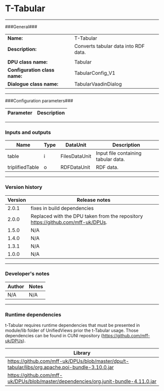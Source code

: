 # T-Tabular #
----------

###General###

|                              |                                                                             |
|------------------------------|-----------------------------------------------------------------------------|
|**Name:**                     |T-Tabular                                                               |
|**Description:**              |Converts tabular data into RDF data. |
|                              |                                                                             |
|**DPU class name:**           |Tabular                                                                 | 
|**Configuration class name:** |TabularConfig_V1                             |
|**Dialogue class name:**      |TabularVaadinDialog                      |

***

###Configuration parameters###

|Parameter                                       |Description                                                              |                                                        
|------------------------------------------------|-------------------------------------------------------------------------|


***

### Inputs and outputs ###

|Name         |Type           |DataUnit     |Description             |
|-------------|---------------|-------------|------------------------|
|table        |i              |FilesDataUnit|Input file containing tabular data. |  
|triplifiedTable  |o          |RDFDataUnit  |RDF data. |

***

### Version history ###

|Version          |Release notes               |
|-----------------|----------------------------|
|2.0.1 | fixes in build dependencies |
|2.0.0            |Replaced with the DPU taken from the repository https://github.com/mff-uk/DPUs.|
|1.5.0            |N/A                         |
|1.4.0            |N/A                         |
|1.3.1            |N/A                         |
|1.0.0            |N/A                         |

***

### Developer's notes ###

|Author           |Notes                           |
|-----------------|--------------------------------|
|N/A              |N/A                             | 

***

### Runtime dependencies ###
t-Tabular requires runtime dependencies that must be presented in module/lib folder of UnifiedViews prior
the t-Tabular usage. Those dependencies can be found in CUNI repository (https://github.com/mff-uk/DPUs).

|Library          |
|-----------------|
|https://github.com/mff-uk/DPUs/blob/master/dpu/t-tabular/libs/org.apache.poi-bundle-3.10.0.jar |
|https://github.com/mff-uk/DPUs/blob/master/dependencies/org.junit-bundle-4.11.0.jar |


